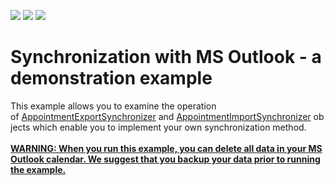 <!-- default badges list -->
![](https://img.shields.io/endpoint?url=https://codecentral.devexpress.com/api/v1/VersionRange/128636840/18.1.3%2B)
[![](https://img.shields.io/badge/Open_in_DevExpress_Support_Center-FF7200?style=flat-square&logo=DevExpress&logoColor=white)](https://supportcenter.devexpress.com/ticket/details/T158895)
[![](https://img.shields.io/badge/📖_How_to_use_DevExpress_Examples-e9f6fc?style=flat-square)](https://docs.devexpress.com/GeneralInformation/403183)
<!-- default badges end -->
# Synchronization with MS Outlook  - a demonstration example


This example allows you to examine the operation of <a href="http://help.devexpress.com/#CoreLibraries/clsDevExpressXtraSchedulerExchangeAppointmentExportSynchronizertopic">AppointmentExportSynchronizer</a> and <a href="http://help.devexpress.com/#CoreLibraries/clsDevExpressXtraSchedulerExchangeAppointmentImportSynchronizertopic">AppointmentImportSynchronizer</a> objects which enable you to implement your own synchronization method.<br><br><u><strong>WARNING: When you run this example, you can delete all data in your MS Outlook calendar. We suggest that you backup your data prior to running the example.</strong></u>

<br/>


